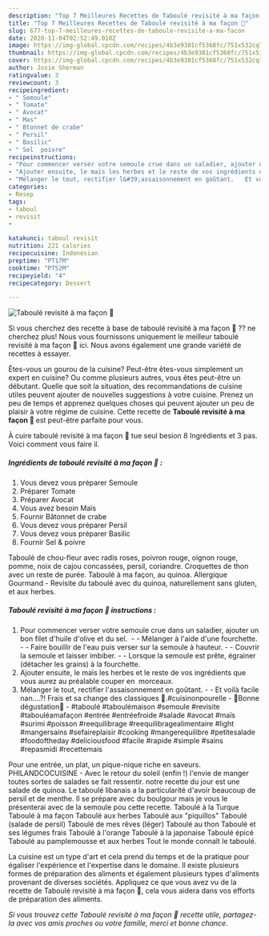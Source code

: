 ```yaml
---
description: "Top 7 Meilleures Recettes de Taboulé revisité à ma façon 🥄"
title: "Top 7 Meilleures Recettes de Taboulé revisité à ma façon 🥄"
slug: 677-top-7-meilleures-recettes-de-taboule-revisite-a-ma-facon
date: 2020-11-04T02:52:49.010Z
image: https://img-global.cpcdn.com/recipes/4b3e9381cf5368fc/751x532cq70/taboule-revisite-a-ma-facon-🥄-photo-principale-de-la-recette.jpg
thumbnail: https://img-global.cpcdn.com/recipes/4b3e9381cf5368fc/751x532cq70/taboule-revisite-a-ma-facon-🥄-photo-principale-de-la-recette.jpg
cover: https://img-global.cpcdn.com/recipes/4b3e9381cf5368fc/751x532cq70/taboule-revisite-a-ma-facon-🥄-photo-principale-de-la-recette.jpg
author: Josie Sherman
ratingvalue: 3
reviewcount: 3
recipeingredient:
- " Semoule"
- " Tomate"
- " Avocat"
- " Mas"
- " Btonnet de crabe"
- " Persil"
- " Basilic"
- " Sel  poivre"
recipeinstructions:
- "Pour commencer verser votre semoule crue dans un saladier, ajouter un bon filet d&#39;huile d&#39;olive et du sel.    Mélanger à l&#39;aide d&#39;une fourchette.   Faire bouillir de l&#39;eau puis verser sur la semoule à hauteur.   Couvrir la semoule et laisser imbiber.  Lorsque la semoule est prête, égrainer (détacher les grains) à la fourchette."
- "Ajouter ensuite, le maïs les herbes et le reste de vos ingrédients que vous aurez au préalable couper en  morceaux."
- "Mélanger le tout, rectifier l&#39;assaisonnement en goûtant.   Et voilà facile nan....?! Frais et sa change des classiques 🤩.#cuisinonpourelle 🌸Bonne dégustation🌸 #taboulé #taboulémaison #semoule #revisite #tabouléamafaçon #entrée #entréefroide #salade #avocat #maïs #surimi #poisson #reequilibrage #reequilibragealimentaire #light #mangersains #sefaireplaisir #cooking #mangerequilibre #petitesalade #foodoftheday #deliciousfood #facile #rapide #simple #sains #repasmidi #recettemais"
categories:
- Resep
tags:
- taboul
- revisit
- 

katakunci: taboul revisit  
nutrition: 221 calories
recipecuisine: Indonesian
preptime: "PT17M"
cooktime: "PT52M"
recipeyield: "4"
recipecategory: Dessert

---
```



![Taboulé revisité à ma façon 🥄](https://img-global.cpcdn.com/recipes/4b3e9381cf5368fc/751x532cq70/taboule-revisite-a-ma-facon-🥄-photo-principale-de-la-recette.jpg)

Si vous cherchez des recette à base de taboulé revisité à ma façon 🥄 ?? ne cherchez plus! Nous vous fournissons uniquement le meilleur taboulé revisité à ma façon 🥄 ici. Nous avons également une grande variété de recettes à essayer.

Êtes-vous un gourou de la cuisine? Peut-être êtes-vous simplement un expert en cuisine? Ou comme plusieurs autres, vous êtes peut-être un débutant. Quelle que soit la situation, des recommandations de cuisine utiles peuvent ajouter de nouvelles suggestions à votre cuisine. Prenez un peu de temps et apprenez quelques choses qui peuvent ajouter un peu de plaisir à votre régime de cuisine. Cette recette de <strong> Taboulé revisité à ma façon 🥄 </strong> est peut-être parfaite pour vous.

<!--inarticleads1-->

À cuire taboulé revisité à ma façon 🥄 tue seul besion 8 Ingrédients et 3 pas. Voici comment vous faire il.

##### Ingrédients de taboulé revisité à ma façon 🥄 :

1. Vous devez vous préparer  Semoule
1. Préparer  Tomate
1. Préparer  Avocat
1. Vous avez besoin  Maïs
1. Fournir  Bâtonnet de crabe
1. Vous devez vous préparer  Persil
1. Vous devez vous préparer  Basilic
1. Fournir  Sel &amp; poivre


Taboulé de chou-fleur avec radis roses, poivron rouge, oignon rouge, pomme, noix de cajou concassées, persil, coriandre. Croquettes de thon avec un reste de purée. Taboulé à ma façon, au quinoa. Allergique Gourmand - Revisite du taboulé avec du quinoa, naturellement sans gluten, et aux herbes. 

<!--inarticleads2-->

##### Taboulé revisité à ma façon 🥄 instructions :

1. Pour commencer verser votre semoule crue dans un saladier, ajouter un bon filet d&#39;huile d&#39;olive et du sel.   -  - Mélanger à l&#39;aide d&#39;une fourchette.  -  - Faire bouillir de l&#39;eau puis verser sur la semoule à hauteur.  -  - Couvrir la semoule et laisser imbiber. -  - Lorsque la semoule est prête, égrainer (détacher les grains) à la fourchette.
1. Ajouter ensuite, le maïs les herbes et le reste de vos ingrédients que vous aurez au préalable couper en  morceaux.
1. Mélanger le tout, rectifier l&#39;assaisonnement en goûtant.  -  - Et voilà facile nan....?! Frais et sa change des classiques 🤩.#cuisinonpourelle - 🌸Bonne dégustation🌸 - #taboulé #taboulémaison #semoule #revisite #tabouléamafaçon #entrée #entréefroide #salade #avocat #maïs #surimi #poisson #reequilibrage #reequilibragealimentaire #light #mangersains #sefaireplaisir #cooking #mangerequilibre #petitesalade #foodoftheday #deliciousfood #facile #rapide #simple #sains #repasmidi #recettemais


Pour une entrée, un plat, un pique-nique riche en saveurs. PHILANDCOCUISINE - Avec le retour du soleil (enfin !) l&#39;envie de manger toutes sortes de salades se fait ressentir. notre recette du jour est une salade de quinoa. Le taboulé libanais a la particularité d&#39;avoir beaucoup de persil et de menthe. Il se prépare avec du boulgour mais je vous le présenterai avec de la semoule pou cette recette. Taboulé à la Turque Taboulé à ma façon Taboulé aux herbes Taboulé aux &#34;piquillos&#34; Taboulé (salade de persil) Taboulé de mes rêves (léger) Taboulé au thon Taboulé et ses légumes frais Taboulé à l&#39;orange Taboulé à la japonaise Taboulé épicé Taboulé au pamplemousse et aux herbes Tout le monde connaît le taboulé. 

<!--inarticleads1-->

<p>
La cuisine est un type d'art et cela prend du temps et de la pratique pour égaliser l'expérience et l'expertise dans le domaine. Il existe plusieurs formes de préparation des aliments et également plusieurs types d'aliments provenant de diverses sociétés. Appliquez ce que vous avez vu de la recette de Taboulé revisité à ma façon 🥄, cela vous aidera dans vos efforts de préparation des aliments.
</p>

<p>
<i>Si vous trouvez cette Taboulé revisité à ma façon 🥄 recette utile, partagez-la avec vos amis proches ou votre famille, merci et bonne chance.</i>
</p>
